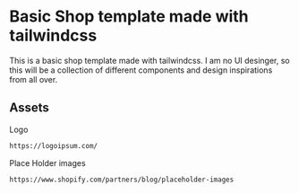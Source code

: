# Basic Shop template made with tailwindcss

This is a basic shop template made with tailwindcss. I am no UI desinger, so this will be a collection of different components and design inspirations from all over.

## Assets 

Logo 
```sh
https://logoipsum.com/
```

Place Holder images
```sh
https://www.shopify.com/partners/blog/placeholder-images
```

